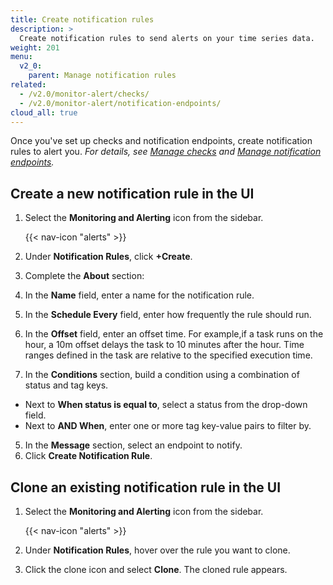 ```yaml
---
title: Create notification rules
description: >
  Create notification rules to send alerts on your time series data.
weight: 201
menu:
  v2_0:
    parent: Manage notification rules
related:
  - /v2.0/monitor-alert/checks/
  - /v2.0/monitor-alert/notification-endpoints/
cloud_all: true
---
```


Once you've set up checks and notification endpoints, create notification rules to alert you.
_For details, see [Manage checks](/v2.0/monitor-alert/checks/) and
[Manage notification endpoints](/v2.0/monitor-alert/notification-endpoints/)._

## Create a new notification rule in the UI

1. Select the **Monitoring and Alerting** icon from the sidebar.

    {{< nav-icon "alerts" >}}

2. Under **Notification Rules**, click **+Create**.
3. Complete the **About** section:
  1. In the **Name** field, enter a name for the notification rule.
  2. In the **Schedule Every** field, enter how frequently the rule should run.
  3. In the **Offset** field, enter an offset time. For example,if a task runs on the hour, a 10m offset delays the task to 10 minutes after the hour. Time ranges defined in the task are relative to the specified execution time.
4. In the **Conditions** section, build a condition using a combination of status and tag keys.
  - Next to **When status is equal to**, select a status from the drop-down field.
  - Next to **AND When**, enter one or more tag key-value pairs to filter by.
5. In the **Message** section, select an endpoint to notify.
6. Click **Create Notification Rule**.

## Clone an existing notification rule in the UI

1. Select the **Monitoring and Alerting** icon from the sidebar.

    {{< nav-icon "alerts" >}}

2. Under **Notification Rules**, hover over the rule you want to clone.
3. Click the clone icon and select **Clone**. The cloned rule appears.
